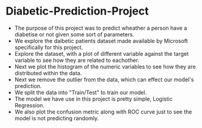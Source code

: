 # Diabetic-Prediction-Project

<ul>
  <li> The purpose of this project was to predict wheather a person have a diabetise or not given some sort of parameters. </li>
  <li> We explore the daibetic patients dataset made available by Microsoft specifically for this project. </li>
  <li> Explore the dataset, with a plot of different variable against the target variable to see how they are related to eachother. </li>
  <li> Next we plot the histogram of the numeric variables to see how they are distributed within the data. </li>
  <li> Next we remove the outlier from the data, which can effect our model's prediction. </li>
  <li> We split the data into "Train/Test" to train our model. </li>
  <li> The model we have use in this project is pretty simple, Logistic Regression. </li>
  <li> We also plot the confusion metric along with ROC curve just to see the model is not predicting randomly. </li>
</ul>
